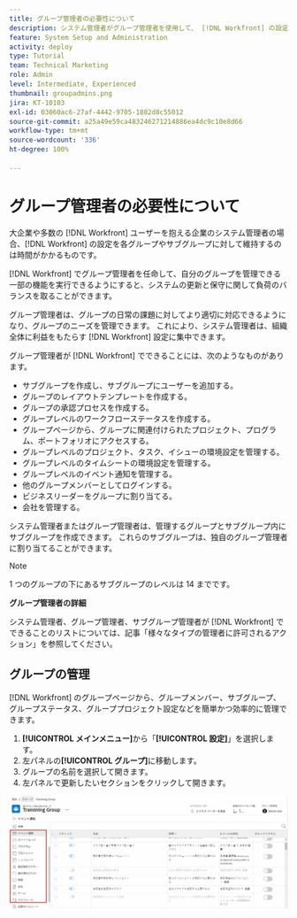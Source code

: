 ```yaml
---
title: グループ管理者の必要性について
description: システム管理者がグループ管理者を使用して、 [!DNL Workfront] の設定を維持しながら、グループが作業をより詳細に制御できるようにする方法を説明します。
feature: System Setup and Administration
activity: deploy
type: Tutorial
team: Technical Marketing
role: Admin
level: Intermediate, Experienced
thumbnail: groupadmins.png
jira: KT-10103
exl-id: 03060ac6-27af-4442-9705-1882d8c55012
source-git-commit: a25a49e59ca483246271214886ea4dc9c10e8d66
workflow-type: tm+mt
source-wordcount: '336'
ht-degree: 100%

---
```


# グループ管理者の必要性について

<!---
21.4 updates have been made
--->

大企業や多数の [!DNL Workfront] ユーザーを抱える企業のシステム管理者の場合、[!DNL Workfront] の設定を各グループやサブグループに対して維持するのは時間がかかるものです。

[!DNL Workfront] でグループ管理者を任命して、自分のグループを管理できる一部の機能を実行できるようにすると、システムの更新と保守に関して負荷のバランスを取ることができます。

グループ管理者は、グループの日常の課題に対してより適切に対応できるようになり、グループのニーズを管理できます。 これにより、システム管理者は、組織全体に利益をもたらす [!DNL Workfront] 設定に集中できます。

グループ管理者が [!DNL Workfront] でできることには、次のようなものがあります。

* サブグループを作成し、サブグループにユーザーを追加する。
* グループのレイアウトテンプレートを作成する。
* グループの承認プロセスを作成する。
* グループレベルのワークフローステータスを作成する。
* グループページから、グループに関連付けられたプロジェクト、プログラム、ポートフォリオにアクセスする。
* グループレベルのプロジェクト、タスク、イシューの環境設定を管理する。
* グループレベルのタイムシートの環境設定を管理する。
* グループレベルのイベント通知を管理する。
* 他のグループメンバーとしてログインする。
* ビジネスリーダーをグループに割り当てる。
* 会社を管理する。

システム管理者またはグループ管理者は、管理するグループとサブグループ内にサブグループを作成できます。 これらのサブグループは、独自のグループ管理者に割り当てることができます。

>[!NOTE]
>
>1 つのグループの下にあるサブグループのレベルは 14 までです。

**グループ管理者の詳細**

<!---
bullet points below need hyperlinks
--->

システム管理者、グループ管理者、サブグループ管理者が [!DNL Workfront] でできることのリストについては、記事「様々なタイプの管理者に許可されるアクション」を参照してください。

## グループの管理

[!DNL Workfront] のグループページから、グループメンバー、サブグループ、グループステータス、グループプロジェクト設定などを簡単かつ効率的に管理できます。

1. **[!UICONTROL メインメニュー]**&#x200B;から「**[!UICONTROL 設定]**」を選択します。
1. 左パネルの&#x200B;**[!UICONTROL グループ]**&#x200B;に移動します。
1. グループの名前を選択して開きます。
1. 左パネルで更新したいセクションをクリックして開きます。

![グループページ](assets/admin-fund-manage-a-group.png)

<!---
learn more URLs
Create and manage groups 
Create and manage subgroups 
Business leader overview 
--->
